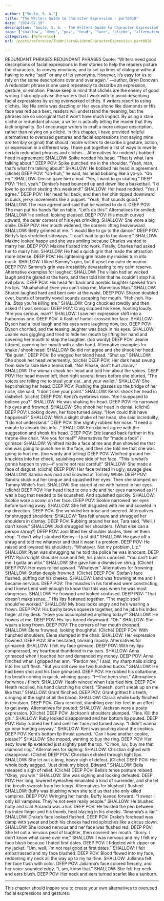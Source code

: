 ```yaml
---

author: ["Soule, S. A."]
title: "The Writers Guide to Character Expression - part0018"
date: "2024-07-19"
description: "Soule, S. A. - The Writers Guide to Character Expression"
tags: ["shallow", "deep", "pov", "head", "face", "cliché", "alternative", "like", "eye", "expression", "shoulder", "lip", "said", "mouth", "shook", "felt", "phrase", "writer", "go", "hand", "told", "redundant", "let", "looked", "made"]
categories: [Reference]
url: /posts/reference/TheWritersGuidetoCharacterExpression-part0018

---
```



REDUNDANT PHRASES
REDUNDANT PHRASES
Quote: “Writers need good descriptions of facial expressions in their stories to help the readers picture the characters, to convey emotions, and to set up lines of dialogue without having to write “said” or any of its synonyms. However, it’s easy for us to rely on the same descriptions over and over again.” —author, Bryn Donovan
A redundant phrase is one used repeatedly to describe an expression, gesture, or emotion.
Please keep in mind that clichés are the enemy of good writing.
I strongly advise the writers that I work with to avoid describing facial expressions by using overworked clichés. If writers resort to using clichés, like His smile was dazzling or Her eyes shone like diamonds or His face was red as a beet, readers will understand the meaning, but the phrases are so unoriginal that it won’t have much impact.
By using a stale cliché or redundant phrase, a writer is actually telling the reader that they lack originality. So I encourage writers to craft a more unique description, rather than relying on a cliché.
In this chapter, I have provided helpful alternatives to overused gestures and facial expressions (not saying mine are terribly original) that should inspire writers to describe a gesture, action, or expression in a different way.
I have put together a list of ways to rewrite certain redundant phrases and clichés…
Alternatives for nodded / bobbed head in agreement:
SHALLOW: Spike nodded his head. “That is what I am talking about.”
DEEP POV: Spike punched me in the shoulder. “Yeah, man, that’s what I’m talking about!”
SHALLOW: He bobbed his head in agreement. (cliché)
DEEP POV: “Uh-huh,” he said, his head bobbing like a yo-yo. “Go on.”
SHALLOW: Denise gave him a nod. “Yes, I want to go skating.”
DEEP POV: “Hell, yeah.” Denise’s head bounced up and down like a basketball. “I’d love to go roller skating this weekend!”
SHALLOW: Her head nodded. “Yes, I agree.”
DEEP POV: Her head fell back, and then her chin tipped downward in quick, jerky movements like a puppet. “Yeah, that sounds good.”
SHALLOW: The man agreed and said that he wanted to do it.
DEEP POV: The man put his hands flat on table. “Let’s do this!”
Alternatives for smiled:
SHALLOW: He smiled, looking pleased.
DEEP POV: His mouth curved upward, the outer corners of his eyes crinkling.
SHALLOW: She wore a big smile.
DEEP POV: Her mouth widened, the corners lifting heavenward.
SHALLOW: Betty grinned at me. “I would like to go to the dance.”
DEEP POV: Betty’s lips stretched sideways. “I can’t wait to go to the dance.”
SHALLOW: Maxine looked happy and she was smiling because Charles wanted to marry her.
DEEP POV: Maxine floated into work. Finally, Charles had asked her to marry him.
SHALLOW: He had a quick grin that made the attraction more intense.
DEEP POV: His lightening grin made my insides turn into mush.
SHALLOW: I liked Sammy’s grin, but it upset my calm demeanor.
DEEP POV: Sammy’s grin was irresistibly devastating to my calm reserve.
Alternative examples for laughed:
SHALLOW: The villain had an wicked laugh and he glared at the hero, and then told him that he couldn’t stop his evil plans.
DEEP POV: His head fell back and acerbic laughter spewed from his lips. “Muahahaha! Even you can’t stop me, Marvelous Man.”
SHALLOW: Sharon laughed hard and bent over at the waist.
DEEP POV: Sharon doubled over, bursts of breathy vowel sounds escaping her mouth. “Heh-heh. Ha-ha…Stop you’re killing me.”
SHALLOW: Craig chuckled rowdily and then asked if I was serious.
DEEP POV: Craig slapped his knee, hooting loudly. “Are you serious, man?”
SHALLOW: I saw her expression shift into a humorous one.
DEEP POV: A flash of humor crossed her face.
SHALLOW: Dyson had a loud laugh and his eyes were laughing now, too.
DEEP POV: Dyson chortled, and the teasing laughter was back in his eyes.
SHALLOW: Jeanie was giggling and tried to hide her mouth by lifting her hand and covering her mouth to stop the laughter. (too wordy)
DEEP POV: Jeanie tittered, covering her mouth with a slim hand.
Alternative examples for shake / shook head: 
SHALLOW: Bo did not agree and she shook her head. “Be quiet.”
DEEP POV: Bo wagged her blond head. “Shut up.”
SHALLOW: She shook her head vehemently. (cliché)
DEEP POV: Her dark head swung from side to side like a tennis ball. “No! Please, don’t hurt Jimmy.”
SHALLOW: The woman shook her head and told him about the voices.
DEEP POV: Her head moved left, then right several times before she blurted, “The voices are telling me to steal your car...and your wallet.”
SHALLOW: She kept shaking her head.
DEEP POV: Pushing the glasses up the bridge of her nose, she said, “I don’t see your point.”
SHALLOW: Kenzi shook her head in disbelief. (cliché)
DEEP POV: Kenzi’s eyebrows rose. “Am I supposed to believe you?”
SHALLOW: He was shaking his head.
DEEP POV: He narrowed his eyes and frowned.
SHALLOW: She shook her head in denial. (cliché)
DEEP POV: Looking down, her face turned away. “How could this have happened?”
SHALLOW: With a slight shake of her head, she said incredulity, “I do not understand.”
DEEP POV: She slightly rubbed her nose. “I need a minute to absorb this info…”
SHALLOW: Eric did not agree with the suggestion and shook his head.
DEEP POV: Eric leaned back further in his throne-like chair. “Are you for real?”
Alternatives for “made a face” / grimace: 
SHALLOW: Winifred made a face at me and then showed me that she was going to punch me in the face, and then she told me that she was going to hurt me. (too wordy and telling)
DEEP POV: Winifred ground her knuckles into her cheek, squishing one side of her face. “This is what’s gonna happen to you—if you’re not real careful!”
SHALLOW: She made a face of disgust. (cliché)
DEEP POV: Her face twisted in ugly, savage glee.
SHALLOW: Sandra was mad and scowled at Tommy White.
DEEP POV: Sandra stuck out her tongue and squashed her eyes. Then she stomped on Tommy White’s foot.
SHALLOW: She stared at me with hatred in her eyes. (cliché)
DEEP POV: Her head tilted to one side and her eyes narrowed as if I was a bug that needed to be squashed. And squashed quickly.
SHALLOW: Sookie wore a scowl on her face.
DEEP POV: Sookie narrowed her eyes before turning away.
SHALLOW: She felt disgusted with me and scowled in my direction.
DEEP POV: She wrinkled her nose and sneered.
Alternatives for shrugged shoulders: 
SHALLOW: Tara felt unsure and shrugged her shoulders in dismay.
DEEP POV: Rubbing around her ear, Tara said, “Well, I don’t know.”
SHALLOW: Jodi shrugged her shoulders. (What else can a person shrug?)
DEEP POV: Jodi lifted her shoulder blades, then let them drop. “I don’t why I stabbed Kenny—I just did.”
SHALLOW: He gave off a shrug and told me whatever and that it wasn’t a problem.
DEEP POV: He raised and lowered his shoulders. “Whatever. Not my problem, Liz.”
SHALLOW: Ryan was shrugging as he told the police he was innocent.
DEEP POV: Ryan’s right shoulder rose and fell, his palms upraised. “You can’t bust me. I gotta an alibi.”
SHALLOW: She gave him a dismissive shrug. (Cliché)
DEEP POV: Her eyes rolled upward. “Whatever.”
Alternatives for frowning: 
SHALLOW: Stefan deeply frowned. (Cliché)
DEEP POV: Stefan’s face flushed, puffing out his cheeks.
SHALLOW: Lend was frowning at me and I became nervous.
DEEP POV: The muscles in his forehead were constricting, and I knew Lend well enough to know that this was when he was most dangerous.
SHALLOW: He frowned and looked confused.
DEEP POV: “That doesn’t make sense…” His lips flattened together. “The magic spell should’ve worked.”
SHALLOW: My boss looks angry and he’s wearing a frown.
DEEP POV: His bushy brows squeeze together, and he jabs his index finger at my desk. “Have you accomplished anything today?”
SHALLOW: He frowns at me.
DEEP POV: His lips turned downward. “Oh.”
SHALLOW: She wears a long frown.
DEEP POV: The corners of her mouth drooped.
SHALLOW: Elena frowned, looking thoughtful. (Cliché)
DEEP POV: With hunched shoulders, Elena slumped in the chair.
SHALLOW: Her expression frowned.
DEEP POV: She hesitated, blinking rapidly.
Alternatives for grimaced: 
SHALLOW: I felt my face grimace.
DEEP POV: With my lips compressed, my heartbeat thundered in my ears.
SHALLOW: Anna grimaced when I touched her and demanded my money.
DEEP POV: Anna flinched when I gripped her arm. “Pardon me,” I said, my sharp nails slicing into her soft flesh. “But you still owe me two hundred bucks.”
SHALLOW: He had been shot and his face grimaced.
DEEP POV: He rubbed his collarbone, his breath coming in quick, whining gasps. “I—I’ve been shot.”
Alternatives for wince / flinch: 
SHALLOW: Heath winced when I startled him.
DEEP POV: Heath recoiled, his hand clutching his chest. “Sheesh, don’t sneak up on me like that.”
SHALLOW: Grant flinched.
DEEP POV: Grant gritted his teeth, cringing at the sight of all the blood.
SHALLOW: Clara’s whole body flinched in revulsion.
DEEP POV: Clara recoiled, stumbling over her feet in an effort to get away.
Alternatives for pouted: 
SHALLOW: Jackson wore a pouty expression. (Cliché)
DEEP POV: Jackson’s shoulders slumped. “Fine. Kill the girl.”
SHALLOW: Ruby looked disappointed and her bottom lip pouted.
DEEP POV: Ruby rubbed her hand over her face and turned away. “I didn’t wanna go bear hunting anyway.”
SHALLOW: Kent was pouting about the cookies.
DEEP POV: Kent’s bottom lip thrust upward. “Can I have another cookie, please?”
SHALLOW: She moped, wanting to buy the ring.
DEEP POV: Her sexy lower lip extended just slightly past the top. “C’mon, luv, buy me that diamond ring.”
Alternatives for sighing: 
SHALLOW: Christian sighed with disapproval. (Cliché)
DEEP POV: Christian exhaled through tight lips.
SHALLOW: She let out a long, heavy sigh of defeat. (Cliché)
DEEP POV: Her whole body sagged. “Just drink my blood, Edward.”
SHALLOW: Bella released a sigh of relief. (Cliché)
DEEP POV: Bella’s tense posture relaxed. “Okay, you win.”
SHALLOW: She was sighing and looking defeated.
DEEP POV: Her long, lowered eyelashes emanated a kind of surrender, and she let the breath swoosh from her lungs.
Alternatives for blushed / flushed:
SHALLOW: Buffy was blushing when she told us that she only killed vampires.
DEEP POV: Wringing her hands, Buffy leaned forward. “I swear I only kill vampires. They’re not even really people.”
SHALLOW: He blushed hotly and said Amanda was a liar.
DEEP POV: He twisted the pen between his index finger and his thumb, heat blazing in his cheeks. “Amanda’s a liar.”
SHALLOW: Drake’s face looked flushed.
DEEP POV: Drake’s forehead was damp with sweat and both his cheeks had red splotches like a circus clown.
SHALLOW: She looked nervous and her face was flushed red.
DEEP POV: She let out a nervous peal of laughter, then covered her mouth. “Sorry. I don’t know what came over me.”
SHALLOW: I was nervous and my I felt my face blush because I hated first dates.
DEEP POV: I fidgeted with zipper on my jacket. “Um, well, I’m not real good at first dates.”
SHALLOW: I felt embarrassed and my face blushed.
DEEP POV: Blood flowed into my face, reddening my neck all the way up to my hairline.
SHALLOW: Julianna felt her face flush with color.
DEEP POV: Julianna’s face colored fiercely, and her voice sounded edgy. “I, um, knew that.”
SHALLOW: She felt her neck and ears blush.
DEEP POV: Her neck and ears turned scarlet like a sunburn.
***
This chapter should inspire you to create your own alternatives to overused facial expressions and gestures.
